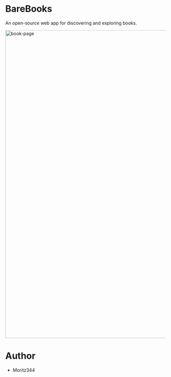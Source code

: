 # BareBooks
An open-source web app for discovering and exploring books.

<img width="1836" height="967" alt="book-page" src="https://github.com/user-attachments/assets/66a7c5fa-b682-4803-9a0c-8db94dabe1ef" />





# Author
- Moritz344

